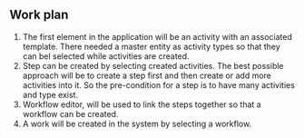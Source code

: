 Work plan
---------
1. The first element in the application will be an activity with an associated template.  There needed a master entity as
activity types so that they can bel selected while activities are created.
2. Step can be created by selecting created activities. The best possible approach will be to create a step first and then
create or add more activities into it.  So the pre-condition for a step is to have many activities and type exist.
3. Workflow editor, will be used to link the steps together so that a workflow can be created.
4. A work will be created in the system by selecting a workflow.  
